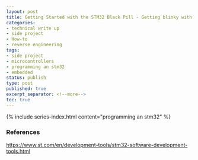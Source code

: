 ```yaml
---
layout: post
title: Getting Started with the STM32 Black Pill - Getting blinky with Command Line
categories:
- technical write up
- side project
- How-to
- reverse engineering
tags:
- side project
- microcontrollers
- programming an stm32
- embedded
status: publish
type: post
published: true
excerpt_separator: <!--more-->
toc: true
---
```


<!--more-->

{% include series-index.html content="programming an stm32" %}


### References
https://www.st.com/en/development-tools/stm32-software-development-tools.html